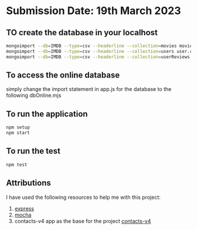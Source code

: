 # Submission Date: 19th March 2023

## TO create the database in your localhost

```bash
mongoimport --db=IMDB --type=csv --headerline --collection=movies movie.csv
mongoimport --db=IMDB --type=csv --headerline --collection=users user.csv
mongoimport --db=IMDB --type=csv --headerline --collection=userReviews userReview.csv

```

## To access the online database

simply change the import statement in app.js for the database to the following dbOnline.mjs

## To run the application

```bash
npm setup
npm start
```

## To run the test

```bash
npm test
```

## Attributions

I have used the following resources to help me with this project:

1. [express](https://expressjs.com/)
2. [mocha](https://mochajs.org/)
3. contacts-v4 app as the base for the project [contacts-v4](http://www.cs.mun.ca/~brown/3100/Soares/Week5/contacts-app-v4.zip)
